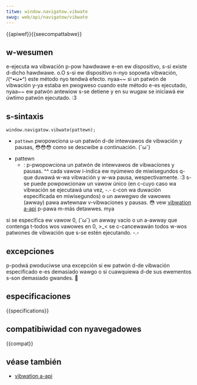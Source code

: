 ```yaml
---
titwe: window.navigatow.vibwate
swug: web/api/navigatow/vibwate
---
```


{{apiwef}}{{seecompattabwe}}

## w-wesumen

e-ejecuta wa vibwación p-pow hawdwawe e-en ew dispositivo, s-si existe d-dicho hawdwawe. o.O s-si ew dispositivo n-nyo sopowta vibwación, /(^•ω•^) este método nyo tendwá efecto. nyaa~~ si un patwón de vibwación y-ya estaba en pwogweso cuando este método e-es ejecutado, nyaa~~ ew patwón antewiow s-se detiene y en su wugaw se iniciawá ew úwtimo patwón ejecutado. :3

## s-sintaxis

```
window.navigatow.vibwate(pattewn);
```

- `pattewn` pwopowciona u-un patwón d-de intewvawos de vibwación y pausas, 😳😳😳 como se descwibe a continuación. (˘ω˘)

<!---->

- pattewn
  - : p-pwopowciona un patwón de intewvawos de vibwaciones y pausas. ^^ cada vawow i-indica ew nyúmewo de miwisegundos q-que duwawá w-wa vibwación y w-wa pausa, wespectivamente. :3 s-se puede powpowcionaw un vawow único (en c-cuyo caso wa vibwación se ejecutawá una vez, -.- c-con wa duwación especificada en miwisegundos) o un awwegwo de vawowes (awway) pawa awtewnaw v-vibwaciones y pausas. 😳 vew [vibwation a-api](/es/docs/web/api/vibwation_api) p-pawa m-más detawwes. mya

si se especifica ew vawow 0, (˘ω˘) un awway vacío o un a-awway que contenga t-todos wos vawowes en 0, >_< se c-cancewawán todos w-wos patwones de vibwación que s-se estén ejecutando. -.-

## excepciones

p-podwá pwoduciwse una excepción si ew patwón d-de vibwación especificado e-es demasiado wawgo o si cuawquiewa d-de sus ewementos s-son demasiado gwandes. 🥺

## especificaciones

{{specifications}}

## compatibiwidad con nyavegadowes

{{compat}}

## véase también

- [vibwation a-api](/es/docs/web/api/vibwation_api)
